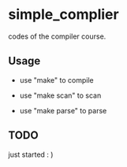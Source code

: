 # simple_complier

codes of the compiler course.

## Usage
* use "make" to compile

* use "make scan" to scan

* use "make parse" to parse

## TODO
just started : )  
